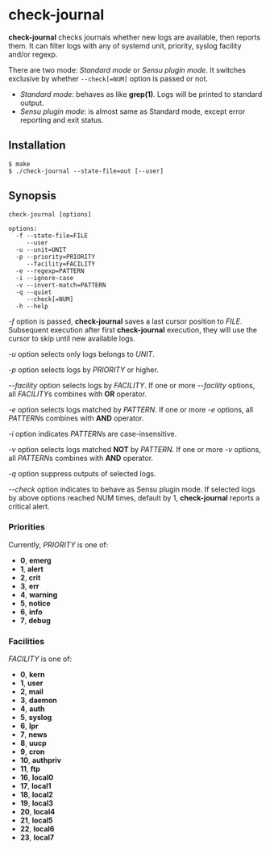# check-journal

**check-journal** checks journals whether new logs are available, then reports them. It can filter logs with any of systemd unit, priority, syslog facility and/or regexp.

There are two mode: *Standard mode* or *Sensu plugin mode*. It switches exclusive by whether `--check[=NUM]` option is passed or not.

* *Standard mode*: behaves as like **grep(1)**. Logs will be printed to standard output.
* *Sensu plugin mode*: is almost same as Standard mode, except error reporting and exit status.

## Installation

```console
$ make
$ ./check-journal --state-file=out [--user]
```

## Synopsis

```
check-journal [options]

options:
  -f --state-file=FILE
     --user
  -u --unit=UNIT
  -p --priority=PRIORITY
     --facility=FACILITY
  -e --regexp=PATTERN
  -i --ignore-case
  -v --invert-match=PATTERN
  -q --quiet
     --check[=NUM]
  -h --help
```

*-f* option is passed, **check-journal** saves a last cursor position to *FILE*. Subsequent execution after first **check-journal** execution, they will use the cursor to skip until new available logs.

*-u* option selects only logs belongs to *UNIT*.

*-p* option selects logs by *PRIORITY* or higher.

*--facility* option selects logs by *FACILITY*. If one or more *--facility* options, all *FACILITY*s combines with **OR** operator.

*-e* option selects logs matched by *PATTERN*. If one or more *-e* options, all *PATTERN*s combines with **AND** operator.

*-i* option indicates *PATTERN*s are case-insensitive.

*-v* option selects logs matched **NOT** by *PATTERN*. If one or more *-v* options, all *PATTERN*s combines with **AND** operator.

*-q* option suppress outputs of selected logs.

*--check* option indicates to behave as Sensu plugin mode. If selected logs by above options reached NUM times, default by 1, **check-journal** reports a critical alert.

### Priorities

Currently, *PRIORITY* is one of:

* **0**, **emerg**
* **1**, **alert**
* **2**, **crit**
* **3**, **err**
* **4**, **warning**
* **5**, **notice**
* **6**, **info**
* **7**, **debug**

### Facilities

*FACILITY* is one of:

* **0**, **kern**
* **1**, **user**
* **2**, **mail**
* **3**, **daemon**
* **4**, **auth**
* **5**, **syslog**
* **6**, **lpr**
* **7**, **news**
* **8**, **uucp**
* **9**, **cron**
* **10**, **authpriv**
* **11**, **ftp**
* **16**, **local0**
* **17**, **local1**
* **18**, **local2**
* **19**, **local3**
* **20**, **local4**
* **21**, **local5**
* **22**, **local6**
* **23**, **local7**
